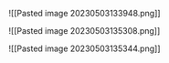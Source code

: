 ![[Pasted image 20230503133948.png]]

![[Pasted image 20230503135308.png]]

![[Pasted image 20230503135344.png]]
